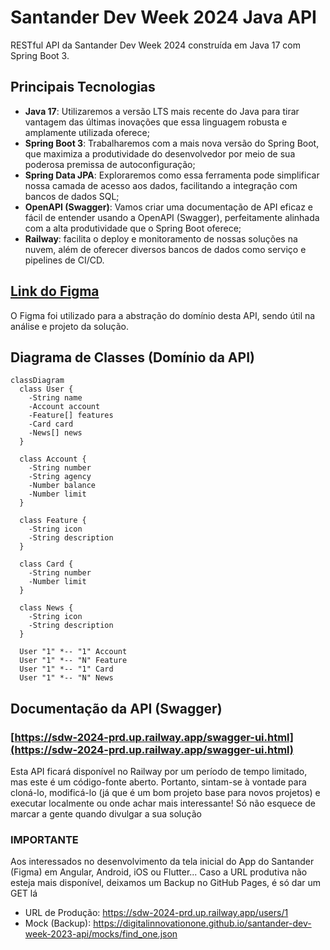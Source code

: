   # Santander Dev Week 2024 Java API

  RESTful API da Santander Dev Week 2024 construída em Java 17 com Spring Boot 3.

  ## Principais Tecnologias
  - **Java 17**: Utilizaremos a versão LTS mais recente do Java para tirar vantagem das últimas inovações que essa linguagem robusta e amplamente utilizada oferece;
  - **Spring Boot 3**: Trabalharemos com a mais nova versão do Spring Boot, que maximiza a produtividade do desenvolvedor por meio de sua poderosa premissa de autoconfiguração;
  - **Spring Data JPA**: Exploraremos como essa ferramenta pode simplificar nossa camada de acesso aos dados, facilitando a integração com bancos de dados SQL;
  - **OpenAPI (Swagger)**: Vamos criar uma documentação de API eficaz e fácil de entender usando a OpenAPI (Swagger), perfeitamente alinhada com a alta produtividade que o Spring Boot oferece;
  - **Railway**: facilita o deploy e monitoramento de nossas soluções na nuvem, além de oferecer diversos bancos de dados como serviço e pipelines de CI/CD.

  ## [Link do Figma](https://www.figma.com/file/0ZsjwjsYlYd3timxqMWlbj/SANTANDER---Projeto-Web%2FMobile?type=design&node-id=1421%3A432&mode=design&t=6dPQuerScEQH0zAn-1)

  O Figma foi utilizado para a abstração do domínio desta API, sendo útil na análise e projeto da solução.

  ## Diagrama de Classes (Domínio da API)

  ```mermaid
  classDiagram
    class User {
      -String name
      -Account account
      -Feature[] features
      -Card card
      -News[] news
    }

    class Account {
      -String number
      -String agency
      -Number balance
      -Number limit
    }

    class Feature {
      -String icon
      -String description
    }

    class Card {
      -String number
      -Number limit
    }

    class News {
      -String icon
      -String description
    }

    User "1" *-- "1" Account
    User "1" *-- "N" Feature
    User "1" *-- "1" Card
    User "1" *-- "N" News
  ```

  ## Documentação da API (Swagger)

  ### [https://sdw-2024-prd.up.railway.app/swagger-ui.html](https://sdw-2024-prd.up.railway.app/swagger-ui.html)

  Esta API ficará disponível no Railway por um período de tempo limitado, mas este é um código-fonte aberto. Portanto, sintam-se à vontade para cloná-lo, modificá-lo (já que é um bom projeto base para novos projetos) e executar localmente ou onde achar mais interessante! Só não esquece de marcar a gente quando divulgar a sua solução 

  ### IMPORTANTE

  Aos interessados no desenvolvimento da tela inicial do App do Santander (Figma) em Angular, Android, iOS ou Flutter... Caso a URL produtiva não esteja mais disponível, deixamos um Backup no GitHub Pages, é só dar um GET lá 
  - URL de Produção: https://sdw-2024-prd.up.railway.app/users/1
  - Mock (Backup): https://digitalinnovationone.github.io/santander-dev-week-2023-api/mocks/find_one.json
